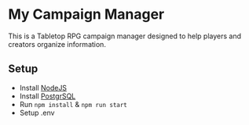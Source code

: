 # My Campaign Manager

This is a Tabletop RPG campaign manager designed to help players and creators organize information. 

## Setup 
- Install [NodeJS](https://nodejs.org/en/)
- Install [PostgrSQL](https://www.postgresql.org/)
- Run `npm install` & `npm run start`
- Setup .env 
